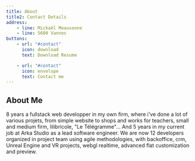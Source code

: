 ```yaml
---
title: About
title2: Contact Details
address:
    - line: Mickaël Meausoone
    - line: 5600 Vannes
buttons:
    - url: "#contact"
      icon: download
      text: Download Resume

    - url: "#contact"
      icon: envelope
      text: Contact me
---
```

## About Me

<span>8 years a fullstack web developper in my own firm</span>, where i've done a lot of various projets, from simple website to shops and works for teachers, small and medium firm,
lilibricole, "Le Télégramme"...
And <span>5 years in my current job at Arka Studio as a lead software engineer</span>.
We are now 12 developers organized in project team using agile methodologies,
with backoffice, crm, Unreal Engine and VR projects, webgl realtime, advanced flat customization and preview.

